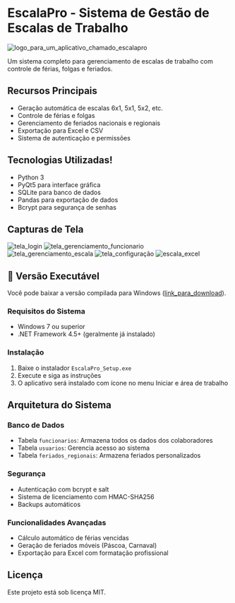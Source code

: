 # EscalaPro - Sistema de Gestão de Escalas de Trabalho

![logo_para_um_aplicativo_chamado_escalapro](https://github.com/user-attachments/assets/4beb95e4-9190-4f73-addb-aaae764d96d2)


Um sistema completo para gerenciamento de escalas de trabalho com controle de férias, folgas e feriados.

## Recursos Principais
- Geração automática de escalas 6x1, 5x1, 5x2, etc.
- Controle de férias e folgas
- Gerenciamento de feriados nacionais e regionais
- Exportação para Excel e CSV
- Sistema de autenticação e permissões

## Tecnologias Utilizadas!

- Python 3
- PyQt5 para interface gráfica
- SQLite para banco de dados
- Pandas para exportação de dados
- Bcrypt para segurança de senhas

## Capturas de Tela
![tela_login](https://github.com/user-attachments/assets/019befab-8525-47e8-91bc-2fd8ac6fe66d)
![tela_gerenciamento_funcionario](https://github.com/user-attachments/assets/5da62773-ffbe-42de-9737-60b6a9eaff7b)
![tela_gerenciamento_escala](https://github.com/user-attachments/assets/b501cad6-0d57-4453-95d4-eb36fb219625)
![tela_configuração](https://github.com/user-attachments/assets/67f20861-2a18-4165-b39a-9feffef4748a)
![escala_excel](https://github.com/user-attachments/assets/94280e72-411e-48e3-b903-b80e485a372c)

## 💾 Versão Executável

Você pode baixar a versão compilada para Windows ([link_para_download](https://drive.google.com/file/d/1dgLAd3-dDR2SWwfuARAGdKq4IBd8ssdA/view?usp=drive_link)).

### Requisitos do Sistema
- Windows 7 ou superior
- .NET Framework 4.5+ (geralmente já instalado)

### Instalação
1. Baixe o instalador `EscalaPro_Setup.exe`
2. Execute e siga as instruções
3. O aplicativo será instalado com ícone no menu Iniciar e área de trabalho

## Arquitetura do Sistema

### Banco de Dados
- Tabela `funcionarios`: Armazena todos os dados dos colaboradores
- Tabela `usuarios`: Gerencia acesso ao sistema
- Tabela `feriados_regionais`: Armazena feriados personalizados

### Segurança
- Autenticação com bcrypt e salt
- Sistema de licenciamento com HMAC-SHA256
- Backups automáticos

### Funcionalidades Avançadas
- Cálculo automático de férias vencidas
- Geração de feriados móveis (Páscoa, Carnaval)
- Exportação para Excel com formatação profissional

## Licença
Este projeto está sob licença MIT.
